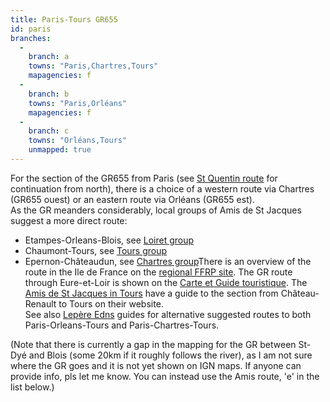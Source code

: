 ```yaml
---
title: Paris-Tours GR655
id: paris
branches:
  -
    branch: a
    towns: "Paris,Chartres,Tours"
    mapagencies: f
  -
    branch: b
    towns: "Paris,Orléans"
    mapagencies: f
  -
    branch: c
    towns: "Orléans,Tours"
    unmapped: true
---
```


For the section of the GR655 from Paris (see [St Quentin route][0] for continuation from north), there is a choice of a western route via Chartres (GR655 ouest) or an eastern route via Orléans (GR655 est).  
As the GR meanders considerably, local groups of Amis de St Jacques suggest a more direct route:

* Etampes-Orleans-Blois, see [Loiret group][1]
* Chaumont-Tours, see [Tours group][2]
* Epernon-Châteaudun, see [Chartres group][3]There is an overview of the route in the Ile de France on the [regional FFRP site][4]. The GR route through Eure-et-Loir is shown on the [Carte et Guide touristique][5]. The [Amis de St Jacques in Tours][2] have a guide to the section from Château-Renault to Tours on their website.  
See also [Lepère Edns][6] guides for alternative suggested routes to both Paris-Orleans-Tours and Paris-Chartres-Tours.  
  
(Note that there is currently a gap in the mapping for the GR between St-Dyé and Blois (some 20km if it roughly follows the river), as I am not sure where the GR goes and it is not yet shown on IGN maps. If anyone can provide info, pls let me know. You can instead use the Amis route, 'e' in the list below.)

[0]: noyon.html
[1]: http://amisdestjacques45.super-h.fr/
[2]: http://www.amis-st-jacques-tours.org/
[3]: http://www.compostelle28.org/pelerins/itineraires-eureliens
[4]: http://idf.ffrandonnee.fr/802/html/Long-distance-footpath-655.aspx
[5]: http://asp.tourisme28.com/aspdecouvconsultation/vdoc.asp?ref=db6
[6]: http://www.chemin-compostelle.fr/